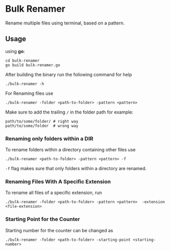 # Bulk Renamer
Rename multiple files using terminal, based on a pattern.

## Usage
using **go**:
```
cd bulk-renamer
go build bulk-renamer.go
```
After building the binary run the following command for help
```
./bulk-renamer -h
```
For Renaming files use
```
./bulk-renamer -folder <path-to-folder> -pattern <pattern> 
```
Make sure to add the trailing `/` in the folder path for example:<br /> 
```
path/to/some/folder/ # right way
path/to/some/folder  # wrong way
```

### Renaming only folders within a DIR
To rename folders within a directory containing other files use 
```
./bulk-renamer <path-to-folder> -pattern <pattern> -f
```
`-f` flag makes sure that only folders within a directory are renamed.

### Renaming Files With A Specific Extension
To rename all files of a specific extension, run
```
./bulk-renamer -folder <path-to-folder> -pattern <pattern>  -extension <file-extension> 
```

### Starting Point for the Counter
Starting number for the counter can be changed as
```
./bulk-renamer -folder <path-to-folder> -starting-point <starting-number> 
```